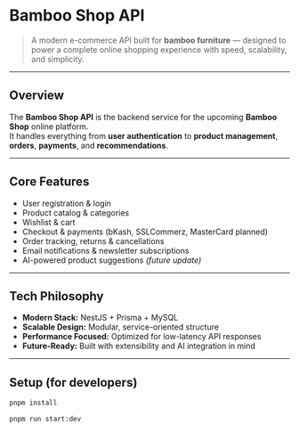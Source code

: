 # Bamboo Shop API

> A modern e-commerce API built for **bamboo furniture** — designed to power a complete online shopping experience with speed, scalability, and simplicity.

---

## Overview

The **Bamboo Shop API** is the backend service for the upcoming **Bamboo Shop** online platform.  
It handles everything from **user authentication** to **product management**, **orders**, **payments**, and **recommendations**.

---

## Core Features

- User registration & login  
- Product catalog & categories  
- Wishlist & cart  
- Checkout & payments (bKash, SSLCommerz, MasterCard planned)  
- Order tracking, returns & cancellations  
- Email notifications & newsletter subscriptions  
- AI-powered product suggestions *(future update)*  

---

## Tech Philosophy

- **Modern Stack:** NestJS + Prisma + MySQL  
- **Scalable Design:** Modular, service-oriented structure  
- **Performance Focused:** Optimized for low-latency API responses  
- **Future-Ready:** Built with extensibility and AI integration in mind  

---

## Setup (for developers)

```bash
pnpm install

pnpm run start:dev
